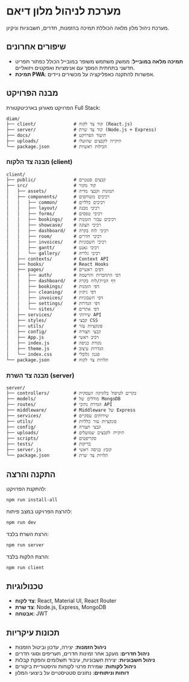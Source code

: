 # מערכת לניהול מלון דיאם

מערכת ניהול מלון מלאה הכוללת תמיכה בהזמנות, חדרים, חשבוניות וניקיון.

## שיפורים אחרונים

- **תמיכה מלאה במובייל**: ממשק משתמש משופר במובייל הכולל כפתור תפריט חדשני בתחתית המסך עם אנימציות ואפקטים ויזואליים.
- **תמיכת PWA**: אפשרות להתקנה כאפליקציה על מכשירים ניידים.

## מבנה הפרויקט

הפרויקט מאורגן בארכיטקטורת Full Stack:

```
diam/
├── client/              # קוד צד לקוח (React.js)
├── server/              # קוד צד שרת (Node.js + Express)
├── docs/                # תיעוד הפרויקט
├── uploads/             # תיקייה לקבצים שהועלו
└── package.json         # חבילות ראשיות
```

### מבנה צד הלקוח (client)

```
client/
├── public/              # קבצים סטטיים
├── src/                 # קוד מקור
│   ├── assets/          # תמונות וקבצי מדיה
│   ├── components/      # רכיבים משותפים
│   │   ├── common/      # רכיבים כלליים
│   │   ├── layout/      # רכיבי מבנה
│   │   ├── forms/       # רכיבי טפסים
│   │   ├── bookings/    # רכיבים עבור הזמנות
│   │   ├── showcase/    # רכיבי תצוגה
│   │   ├── dashboard/   # רכיבי לוח בקרה
│   │   ├── room/        # רכיבי חדרים
│   │   ├── invoices/    # רכיבי חשבוניות
│   │   ├── gantt/       # רכיבי גאנט
│   │   └── gallery/     # רכיבי גלריה
│   ├── contexts/        # Context API
│   ├── hooks/           # React Hooks
│   ├── pages/           # דפים ראשיים
│   │   ├── auth/        # דפי התחברות והרשמה
│   │   ├── dashboard/   # דף הבית/לוח בקרה
│   │   ├── bookings/    # דפי הזמנות
│   │   ├── cleaning/    # דפי ניקיון
│   │   ├── invoices/    # דפי חשבוניות
│   │   ├── settings/    # דפי הגדרות
│   │   └── sites/       # דפי אתרים
│   ├── services/        # שירותי API
│   ├── styles/          # קבצי CSS
│   ├── utils/           # פונקציות עזר
│   ├── config/          # קבצי תצורה
│   ├── App.js           # רכיב ראשי
│   ├── index.js         # נקודת כניסה
│   ├── theme.js         # הגדרות עיצוב
│   └── index.css        # סגנון גלובלי
└── package.json         # תלויות צד לקוח
```

### מבנה צד השרת (server)

```
server/
├── controllers/         # בקרים לטיפול בלוגיקה העסקית
├── models/              # מודלים של MongoDB
├── routes/              # הגדרת נתיבי API
├── middleware/          # Middleware של Express
├── services/            # שירותים עסקיים
├── utils/               # פונקציות עזר כלליות
├── config/              # קבצי תצורה
├── uploads/             # תיקייה לקבצים שמועלים
├── scripts/             # סקריפטים
├── tests/               # בדיקות
├── server.js            # קובץ כניסה ראשי
└── package.json         # תלויות צד שרת
```

## התקנה והרצה

להתקנת הפרויקט:

```bash
npm run install-all
```

להרצת הפרויקט במצב פיתוח:

```bash
npm run dev
```

הרצת השרת בלבד:

```bash
npm run server
```

הרצת הלקוח בלבד:

```bash
npm run client
```

## טכנולוגיות

- **צד לקוח**: React, Material UI, React Router
- **צד שרת**: Node.js, Express, MongoDB
- **אבטחה**: JWT

## תכונות עיקריות

- **ניהול הזמנות**: יצירה, עדכון וביטול הזמנות
- **ניהול חדרים**: מעקב אחר זמינות חדרים, תעריפים וסוגי חדרים
- **ניהול חשבוניות**: יצירת חשבוניות, עיבוד תשלומים והפקת קבלות
- **ניהול לקוחות**: שמירת פרטי לקוחות והיסטוריית ביקורים
- **דוחות וניתוחים**: נתונים סטטיסטיים על ביצועי המלון